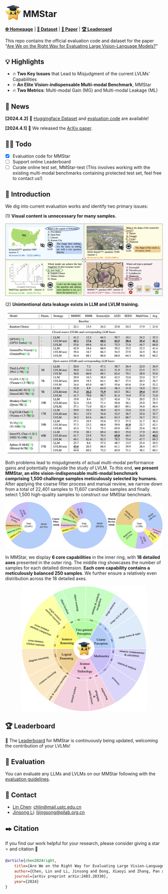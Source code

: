 # <img src="resources/logo.png" style="vertical-align: -10px;" :height="50px" width="50px"> MMStar

[**🌐 Homepage**](https://mmstar-benchmark.github.io/) | [**🤗 Dataset**](https://huggingface.co/datasets/Lin-Chen/MMStar) | [**📖 Paper**](https://arxiv.org/pdf/2403.20330.pdf) | [**🏆 Leaderoard**]()

This repo contains the official evaluation code and dataset for the paper "[Are We on the Right Way for Evaluating Large Vision-Language Models?](https://arxiv.org/pdf/2403.20330.pdf)"

## 💡 Highlights

- 🔥 **Two Key Issues** that Lead to Misjudgment of the current LVLMs' Capabilities
- 🔥 **An Elite Vision-indispensable Multi-modal Benchmark**, MMStar
- 🔥 **Two Metrics**: Multi-modal Gain (MG) and Multi-modal Leakage (ML)

## 📜 News

**[2024.4.2]** 🚀 [Huggingface Dataset](https://huggingface.co/datasets/Lin-Chen/MMStar) and [evaluation code](https://github.com/MMStar-Benchmark/MMStar/tree/main/eval) are available!

**[2024.4.1]** 🚀 We released the [ArXiv paper](https://arxiv.org/pdf/2403.20330.pdf).

## 👨‍💻 Todo

- [x] Evaluation code for MMStar
- [ ] Support online Leaderboard
- [ ] Curate online test set, MMStar-test (This involves working with the existing multi-modal benchmarks containing protected test set, feel free to contact us!)

## 👀 Introduction

We dig into current evaluation works and identify two primary issues:

(1) **Visual content is unnecessary for many samples.**

<p align="center">
  <img src="resources/4_case_in_1.png" :height="200px" width="700px">
</p>

(2) **Unintentional data leakage exists in LLM and LVLM training.**
<p align="center">
  <img src="resources/LVLM_on_6bench.png" :height="200px" width="500px">
</p>

Both problems lead to misjudgments of actual multi-modal performance gains and potentially misguide the study of LVLM. To this end, **we present MMStar, an elite vision-indispensable multi-modal benchmark comprising 1,500 challenge samples meticulously selected by humans.** After applying the coarse filter process and manual review, we narrow down from a total of 22,401 samples to 11,607 candidate samples and finally select 1,500 high-quality samples to construct our MMStar benchmark.

<p align="center">
  <img src="resources/data_source.png" :height="200px" width="600px">
</p>

In MMStar, we display **6 core capabilities** in the inner ring, with **18 detailed axes** presented in the outer ring. The middle ring showcases the number of samples for each detailed dimension. **Each core capability contains a meticulously balanced 250 samples**. We further ensure a relatively even distribution across the 18 detailed axes.

<p align="center">
  <img src="resources/mmstar.png" :height="400px" width="400px">
</p>

## 🏆 Leaderboard

🎯 The [Leaderboard]() for MMStar is continuously being updated, welcoming the contribution of your LVLMs!

## 🤖 Evaluation

You can evaluate any LLMs and LVLMs on our MMStar following with the [evaluation guidelines](https://github.com/MMStar-Benchmark/MMStar/tree/main/eval).

## 📧 Contact

- [Lin Chen](https://lin-chen.site/): chlin@mail.ustc.edu.cn
- [Jinsong Li](https://li-jinsong.github.io/): lijingsong@pjlab.org.cn

## ✒️ Citation

If you find our work helpful for your research, please consider giving a star ⭐ and citation 📝
```bibtex
@article{chen2024right,
    title={Are We on the Right Way for Evaluating Large Vision-Language Models?}, 
    author={Chen, Lin and Li, Jinsong and Dong, Xiaoyi and Zhang, Pan and Zang, Yuhang and Chen, Zehui and Duan, Haodong and Wang, Jiaqi and Qiao, Yu and Lin, Dahua and Zhao, Feng},
    journal={arXiv preprint arXiv:2403.20330},
    year={2024}
}
```
